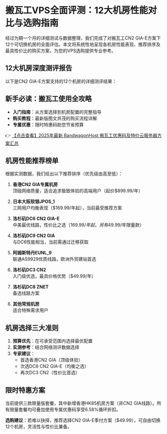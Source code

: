 # 搬瓦工VPS全面评测：12大机房性能对比与选购指南

经过为期一个月的详细测试与数据整理，我们完成了对搬瓦工CN2 GIA-E方案下12个可切换机房的全面评估。本文将系统性地呈现各机房性能表现、推荐排序及最具性价比的购买方案，为您的VPS选购提供专业参考。

## 12大机房深度测评报告

以下是CN2 GIA-E方案支持的12个机房的详细测评结果：

## 新手必读：搬瓦工使用全攻略

- **入门指南**：从方案选择到机房配置的完整指导
- **购买教程**：最新版图文并茂的购买流程详解
- **专属优惠**：限时特惠码助您节省预算

👉 [【点击查看】2025年最新 BandwagonHost 搬瓦工优惠码及特价云服务器方案汇总](https://bit.ly/banwagon)

## 机房性能推荐榜单

根据实测数据，我们给出以下推荐排序（优先级由高至低）：

1. **香港CN2 GIA专属机房**  
   顶级网络质量，适合追求极致体验的高端用户（起价$899.99/年）

2. **日本大阪软银JPOS_1**  
   三网用户均衡表现（$169.99/年起），当前最受推荐方案

3. **洛杉矶DC6 CN2 GIA-E**  
   中美最优线路，性价比之选（$169.99/年起，另有$49.99/年限量款）

4. **洛杉矶DC9 CN2 GIA**  
   与DC6性能相当，当前需通过迁移获取

5. **阿姆斯特丹EUNL_9**  
   联通AS9929优质线路，欧洲外贸建站首选

6. **洛杉矶DC3 CN2**  
   入门级优选，最具价格优势（$49.99/年）

7. **洛杉矶DC8 ZNET**  
   备选线路方案

8. **其他常规机房**  
   适合特殊需求用户

## 机房选择三大准则

1. **预算优先**：在可承受范围内选择最优配置
2. **实测参考**：结合网络测评数据选择
3. **专家建议**：  
   - 首选香港CN2 GIA（顶级体验）  
   - 次选DC6 CN2 GIA-E（均衡之选）  
   - 再次DC3 CN2（性价比首选）

## 限时特惠方案

当前提供三款限量版套餐，其中新增香港HK85机房方案（非CN2 GIA线路）。所有限量套餐均可叠加使用专属优惠码享受6.58%循环折扣。

**选购建议**：若难以抉择，推荐选择CN2 GIA-E季付方案（$49.99），可自由切换12个机房，灵活性与性价比兼备。